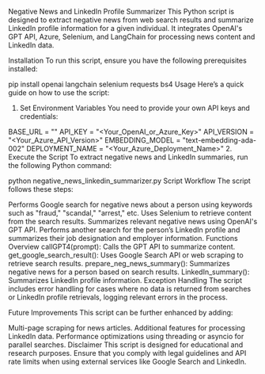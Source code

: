 Negative News and LinkedIn Profile Summarizer
This Python script is designed to extract negative news from web search results and summarize LinkedIn profile information for a given individual. It integrates OpenAI's GPT API, Azure, Selenium, and LangChain for processing news content and LinkedIn data.

Installation
To run this script, ensure you have the following prerequisites installed:

pip install openai langchain selenium requests bs4
Usage
Here’s a quick guide on how to use the script:

1. Set Environment Variables
You need to provide your own API keys and credentials:

BASE_URL = "<URL>"
API_KEY = "<Your_OpenAI_or_Azure_Key>"
API_VERSION = "<Your_Azure_API_Version>"
EMBEDDING_MODEL = "text-embedding-ada-002"
DEPLOYMENT_NAME = "<Your_Azure_Deployment_Name>"
2. Execute the Script
To extract negative news and LinkedIn summaries, run the following Python command:

python negative_news_linkedin_summarizer.py
Script Workflow
The script follows these steps:

Performs Google search for negative news about a person using keywords such as "fraud," "scandal," "arrest," etc.
Uses Selenium to retrieve content from the search results.
Summarizes relevant negative news using OpenAI's GPT API.
Performs another search for the person’s LinkedIn profile and summarizes their job designation and employer information.
Functions Overview
callGPT4(prompt): Calls the GPT API to summarize content.
get_google_search_result(): Uses Google Search API or web scraping to retrieve search results.
prepare_neg_news_summary(): Summarizes negative news for a person based on search results.
LinkedIn_summary(): Summarizes LinkedIn profile information.
Exception Handling
The script includes error handling for cases where no data is returned from searches or LinkedIn profile retrievals, logging relevant errors in the process.

Future Improvements
This script can be further enhanced by adding:

Multi-page scraping for news articles.
Additional features for processing LinkedIn data.
Performance optimizations using threading or asyncio for parallel searches.
Disclaimer
This script is designed for educational and research purposes. Ensure that you comply with legal guidelines and API rate limits when using external services like Google Search and LinkedIn.
